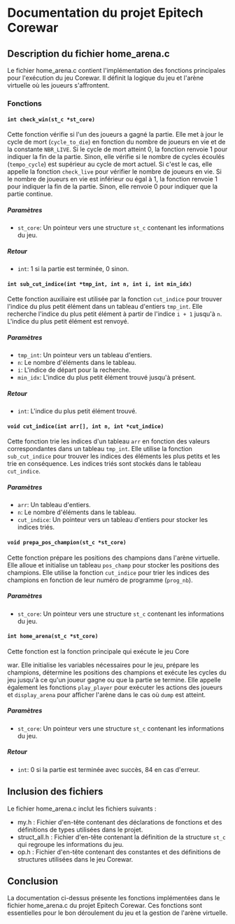 # Documentation du projet Epitech Corewar

## Description du fichier home_arena.c

Le fichier home_arena.c contient l'implémentation des fonctions principales pour l'exécution du jeu Corewar. Il définit la logique du jeu et l'arène virtuelle où les joueurs s'affrontent.

### Fonctions

#### `int check_win(st_c *st_core)`

Cette fonction vérifie si l'un des joueurs a gagné la partie. Elle met à jour le cycle de mort (`cycle_to_die`) en fonction du nombre de joueurs en vie et de la constante `NBR_LIVE`. Si le cycle de mort atteint 0, la fonction renvoie 1 pour indiquer la fin de la partie. Sinon, elle vérifie si le nombre de cycles écoulés (`tempo_cycle`) est supérieur au cycle de mort actuel. Si c'est le cas, elle appelle la fonction `check_live` pour vérifier le nombre de joueurs en vie. Si le nombre de joueurs en vie est inférieur ou égal à 1, la fonction renvoie 1 pour indiquer la fin de la partie. Sinon, elle renvoie 0 pour indiquer que la partie continue.

##### Paramètres
- `st_core`: Un pointeur vers une structure `st_c` contenant les informations du jeu.

##### Retour
- `int`: 1 si la partie est terminée, 0 sinon.

#### `int sub_cut_indice(int *tmp_int, int n, int i, int min_idx)`

Cette fonction auxiliaire est utilisée par la fonction `cut_indice` pour trouver l'indice du plus petit élément dans un tableau d'entiers `tmp_int`. Elle recherche l'indice du plus petit élément à partir de l'indice `i + 1` jusqu'à `n`. L'indice du plus petit élément est renvoyé.

##### Paramètres
- `tmp_int`: Un pointeur vers un tableau d'entiers.
- `n`: Le nombre d'éléments dans le tableau.
- `i`: L'indice de départ pour la recherche.
- `min_idx`: L'indice du plus petit élément trouvé jusqu'à présent.

##### Retour
- `int`: L'indice du plus petit élément trouvé.

#### `void cut_indice(int arr[], int n, int *cut_indice)`

Cette fonction trie les indices d'un tableau `arr` en fonction des valeurs correspondantes dans un tableau `tmp_int`. Elle utilise la fonction `sub_cut_indice` pour trouver les indices des éléments les plus petits et les trie en conséquence. Les indices triés sont stockés dans le tableau `cut_indice`.

##### Paramètres
- `arr`: Un tableau d'entiers.
- `n`: Le nombre d'éléments dans le tableau.
- `cut_indice`: Un pointeur vers un tableau d'entiers pour stocker les indices triés.

#### `void prepa_pos_champion(st_c *st_core)`

Cette fonction prépare les positions des champions dans l'arène virtuelle. Elle alloue et initialise un tableau `pos_champ` pour stocker les positions des champions. Elle utilise la fonction `cut_indice` pour trier les indices des champions en fonction de leur numéro de programme (`prog_nb`).

##### Paramètres
- `st_core`: Un pointeur vers une structure `st_c` contenant les informations du jeu.

#### `int home_arena(st_c *st_core)`

Cette fonction est la fonction principale qui exécute le jeu Core

war. Elle initialise les variables nécessaires pour le jeu, prépare les champions, détermine les positions des champions et exécute les cycles du jeu jusqu'à ce qu'un joueur gagne ou que la partie se termine. Elle appelle également les fonctions `play_player` pour exécuter les actions des joueurs et `display_arena` pour afficher l'arène dans le cas où `dump` est atteint.

##### Paramètres
- `st_core`: Un pointeur vers une structure `st_c` contenant les informations du jeu.

##### Retour
- `int`: 0 si la partie est terminée avec succès, 84 en cas d'erreur.

## Inclusion des fichiers

Le fichier home_arena.c inclut les fichiers suivants :
- my.h : Fichier d'en-tête contenant des déclarations de fonctions et des définitions de types utilisées dans le projet.
- struct_all.h : Fichier d'en-tête contenant la définition de la structure `st_c` qui regroupe les informations du jeu.
- op.h : Fichier d'en-tête contenant des constantes et des définitions de structures utilisées dans le jeu Corewar.

## Conclusion

La documentation ci-dessus présente les fonctions implémentées dans le fichier home_arena.c du projet Epitech Corewar. Ces fonctions sont essentielles pour le bon déroulement du jeu et la gestion de l'arène virtuelle.